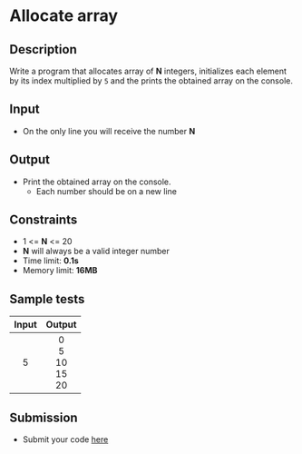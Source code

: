 # Allocate array

## Description
Write a program that allocates array of **N** integers, initializes each element by its index multiplied by `5` and the prints the obtained array on the console.

## Input
- On the only line you will receive the number **N**

## Output
- Print the obtained array on the console.
  - Each number should be on a new line

## Constraints
- 1 <= **N** <= 20
- **N** will always be a valid integer number
- Time limit: **0.1s**
- Memory limit: **16MB**

## Sample tests

| Input | Output |
|:-----:|:------:|
| 5     | 0<br>5<br>10<br>15<br>20 |

## Submission
- Submit your code [here](http://bgcoder.com/Contests/Compete/Index/315#0)
